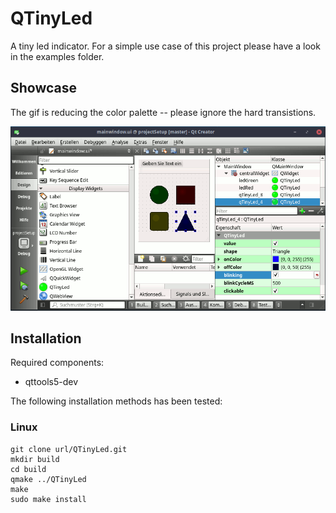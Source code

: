 # QTinyLed

A tiny led indicator.
For a simple use case of this project please have a look in the examples folder.

## Showcase
The gif is reducing the color palette -- please ignore the hard transistions.

![](Showcase.gif)

## Installation
Required components:
- qttools5-dev

The following installation methods has been tested:

### Linux
```
git clone url/QTinyLed.git
mkdir build
cd build
qmake ../QTinyLed
make
sudo make install
```
